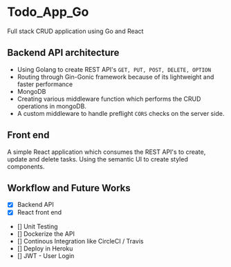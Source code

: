 # Todo_App_Go

Full stack CRUD application using Go and React

## Backend API architecture

- Using Golang to create REST API's `GET, PUT, POST, DELETE, OPTION`
- Routing through Gin-Gonic framework because of its lightweight and faster performance 
- MongoDB 
- Creating various middleware function which performs the CRUD operations in mongoDB. 
- A custom middleware to handle preflight `CORS` checks on the server side.

## Front end 

A simple React application which consumes the REST API's to create, update and delete tasks. Using the semantic UI to create styled components.

## Workflow and Future Works

- [x] Backend API
- [x] React front end 
- [] Unit Testing 
- [] Dockerize the API 
- [] Continous Integration like CircleCI / Travis
- [] Deploy in Heroku 
- [] JWT - User Login

